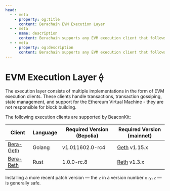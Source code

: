 ```yaml
---
head:
  - - meta
    - property: og:title
      content: Berachain EVM Execution Layer
  - - meta
    - name: description
      content: Berachain supports any EVM execution client that follows the Engine API
  - - meta
    - property: og:description
      content: Berachain supports any EVM execution client that follows the Engine API
---
```


# EVM Execution Layer ⟠

The execution layer consists of multiple implementations in the form of EVM execution clients. These clients handle transactions, transaction gossiping, state management, and support for the Ethereum Virtual Machine - they are not responsible for block building.

The following execution clients are supported by BeaconKit:

| Client                                              | Language | Required Version (Bepolia) | Required Version (mainnet)                              |
| --------------------------------------------------- | -------- | -------------------------- | ------------------------------------------------------- |
| [Bera-Geth](https://github.com/berachain/bera-geth) | Golang   | v1.011602.0-rc4            | [Geth](https://github.com/ethereum/go-ethereum) v1.15.x |
| [Bera-Reth](https://github.com/berachain/bera-reth) | Rust     | 1.0.0-rc.8                 | [Reth](https://github.com/paradigmxyz/reth) v1.3.x      |

Installing a more recent patch version — the `z` in a version number `x.y.z` — is generally safe.

